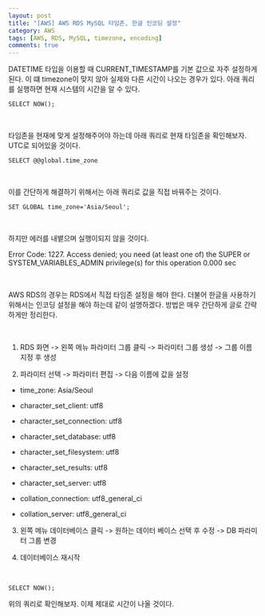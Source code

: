 ```yaml
---
layout: post
title: "[AWS] AWS RDS MySQL 타임존, 한글 인코딩 설정"
category: AWS
tags: [AWS, RDS, MySQL, timezone, encoding]
comments: true
---
```


DATETIME 타입을 이용할 때 CURRENT_TIMESTAMP를 기본 값으로 자주 설정하게 된다.
이 떄 timezone이 맞지 않아 실제와 다른 시간이 나오는 경우가 있다.
아래 쿼리를 실행하면 현재 시스템의 시간을 알 수 있다.

```
SELECT NOW();
```

<br />

타임존을 현재에 맞게 설정해주어야 하는데 아래 쿼리로 현재 타임존을 확인해보자.
UTC로 되어있을 것이다.

```
SELECT @@global.time_zone
```

<br />

이를 간단하게 해결하기 위해서는 아래 쿼리로 값을 직접 바꿔주는 것이다.

```
SET GLOBAL time_zone='Asia/Seoul';
```

<br />

하지만 에러를 내뱉으며 실행이되지 않을 것이다.

Error Code: 1227. Access denied; you need (at least one of) the SUPER or SYSTEM_VARIABLES_ADMIN privilege(s) for this operation	0.000 sec

<br />

AWS RDS의 경우는 RDS에서 직접 타임존 설정을 해야 한다. 더불어 한글을 사용하기 위해서는 인코딩 설정을 해야 하는데 같이 설명하겠다.
방법은 매우 간단하게 글로 간략하게만 정리한다.

<br />

1) RDS 화면 -> 왼쪽 메뉴 파라미터 그룹 클릭 -> 파라미터 그룹 생성 -> 그룹 이름 지정 후 생성

2) 파라미터 선택 -> 파라미터 편집 -> 다음 이름에 값을 설정

- time_zone: Asia/Seoul

- character_set_client: utf8

- character_set_connection: utf8

- character_set_database: utf8

- character_set_filesystem: utf8

- character_set_results: utf8

- character_set_server: utf8

- collation_connection: utf8_general_ci

- collation_server: utf8_general_ci

3) 왼쪽 메뉴 데이터베이스 클릭 -> 원하는 데이터 베이스 선택 후 수정 -> DB 파라미터 그룹 변경

4) 데이터베이스 재시작

<br />

```
SELECT NOW();
```
위의 쿼리로 확인해보자. 이제 제대로 시간이 나올 것이다.